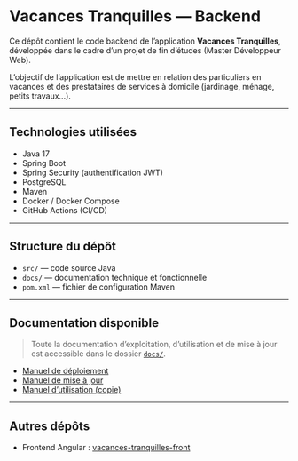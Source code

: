 # Vacances Tranquilles — Backend

Ce dépôt contient le code backend de l’application **Vacances Tranquilles**, développée dans le cadre d’un projet de fin d’études (Master Développeur Web).

L’objectif de l’application est de mettre en relation des particuliers en vacances et des prestataires de services à domicile (jardinage, ménage, petits travaux...).

---

## Technologies utilisées

- Java 17
- Spring Boot
- Spring Security (authentification JWT)
- PostgreSQL
- Maven
- Docker / Docker Compose
- GitHub Actions (CI/CD)

---

## Structure du dépôt

- `src/` — code source Java
- `docs/` — documentation technique et fonctionnelle
- `pom.xml` — fichier de configuration Maven

---

## Documentation disponible

> Toute la documentation d’exploitation, d’utilisation et de mise à jour est accessible dans le dossier [`docs/`](./docs/).

- [Manuel de déploiement](./docs/manuel-deploiement.md)
- [Manuel de mise à jour](./docs/manuel-mise-a-jour.md)
- [Manuel d’utilisation (copie)](https://github.com/anna97490/vacances-tranquilles-front/blob/main/docs/manuel-utilisation.md)

---

## Autres dépôts

- Frontend Angular : [vacances-tranquilles-front](https://github.com/anna97490/vacances-tranquilles-front)